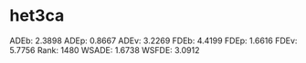 # het3ca

ADEb: 2.3898
ADEp: 0.8667
ADEv: 3.2269
FDEb: 4.4199
FDEp: 1.6616
FDEv: 5.7756
Rank: 1480
WSADE: 1.6738
WSFDE: 3.0912
